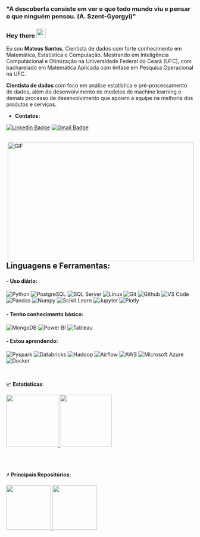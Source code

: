 ### "A descoberta consiste em ver o que todo mundo viu e pensar o que ninguém pensou. (A. Szent-Gyorgyi)"

### Hey there  <img src="https://media.giphy.com/media/hvRJCLFzcasrR4ia7z/giphy.gif" width="25px">





 Eu sou **Mateus Santos**,  Cientista de dados com forte conhecimento em Matemática, Estatística e Computação. Mestrando em Inteligência Computacional e Otimização na Universidade Federal do Ceará (UFC), com bacharelado em Matemática Aplicada com ênfase em Pesquisa Operacional na UFC.



**Cientista de dados** com foco em análise estatística e pré-processamento de dados, além do desenvolvimento de modelos de machine learning e demais processo de desenvolvimento que apoiem a equipe na melhoria dos produtos e serviços.

- **Contatos:**

[![Linkedin Badge](https://img.shields.io/badge/-LinkedIn-blue?style=flat-square&logo=Linkedin&logoColor=white&link=https://www.linkedin.com/in/mateus-pereira-dos-santos-07057b180///)](https://www.linkedin.com/in/mateus-pereira-dos-santos-07057b180/)
[![Gmail Badge](https://img.shields.io/badge/-Gmail-red?style=flat-square&logo=Gmail&logoColor=white&link=mateussantos@alu.ufc.br)](mateussantos@alu.ufc.br)
  
 <br>
<img align="right" alt="GIF" src="https://media1.giphy.com/media/qgQUggAC3Pfv687qPC/giphy.gif?cid=ecf05e4740rz9e6w31gdjhvo5qn5w61d9tldssao07kv0jod&rid=giphy.gif&ct=g" width="500" height="320"/>
<br>
<br>

 ## **Linguagens e Ferramentas:**

 #### - **Uso diário:**
 ![Python](https://img.shields.io/badge/-Python-black?style=flat-square&logo=Python)
 ![PostgreSQL](https://img.shields.io/badge/-PostgreSQL-black?style=flat-square&logo=PostgreSQL)
 ![SQL Server](https://img.shields.io/badge/SQL%20-Server-black)
 ![Linux](https://img.shields.io/badge/-Linux-black?style=flat-square&logo=Linux)
 ![Git](https://img.shields.io/badge/-Git-black?style=flat-square&logo=Git)
 ![Github](https://img.shields.io/badge/-Github-black?style=flat-square&logo=Github)
 ![VS Code](https://img.shields.io/badge/-VS%20Code-black?style=flat-square&logo=visual-studio-code)
 ![Pandas](https://img.shields.io/badge/-Pandas-black?style=flat-square&logo=Pandas)
 ![Numpy](https://img.shields.io/badge/-Numpy-black?style=flat-square&logo=Numpy)
 ![Scikit Learn](https://img.shields.io/badge/-Scikit%20Learn-black?style=flat-square&logo=scikit-learn)
 ![Jupyter](https://img.shields.io/badge/-Jupyter-black?style=flat-square&logo=Jupyter)
 ![Plotly](https://img.shields.io/badge/-Plotly-black?style=flat-square&logo=Plotly)


 
 #### - **Tenho conhecimento básico:**
 ![MongoDB](https://img.shields.io/badge/-MongoDB-black?style=plastic&logo=Mongodb)
 ![Power BI](https://img.shields.io/badge/-Power%20BI-black?style=plastic&logo=Power-BI)
 ![Tableau](https://img.shields.io/badge/-Tableau-black?style=plastic&logo=Tableau)
 
 #### - **Estou aprendendo:**
 ![Pyspark](https://img.shields.io/badge/-Pyspark-black?style=flat-square&logo=Apache-Spark)
 ![Databricks](https://img.shields.io/badge/-Databricks-black?style=flat-square&logo=Databricks)
 ![Hadoop](https://img.shields.io/badge/-Hadoop-black?style=flat-square&logo=Apache-Hadoop)
 ![Airflow](https://img.shields.io/badge/-Airflow-black?style=flat-square&logo=Apache-Airflow)
 ![AWS](https://img.shields.io/badge/-AWS-black?style=flat-square&logo=Amazon-AWS)
 ![Microsoft Azure](https://img.shields.io/badge/-Azure-black?style=flat-square&logo=Microsoft-Azure)
 ![Docker](https://img.shields.io/badge/-Docker-black?style=flat-square&logo=Docker)
 
 
 <br>

<b> :chart_with_upwards_trend: Estatísticas</b>:

<a href="https://github.com/MateusPSantos">
  <img height="140em" src="https://github-readme-stats.vercel.app/api?username=MateusPSantos&show_icons=true&theme=dark&include_commits=true"/>
</a>

<a href="https://github.com/MateusPSantos">
  <img height="140em" src="https://github-readme-stats.vercel.app/api/top-langs/?username=MateusPSantos&layout=compact&langs_count=8&theme=dark"/>
</a>


<br></br>

<b> ⚡ Principais Repositórios</b>:

<a href="https://github.com/MateusPSantos/DataScience">
  <img height="120em" src="https://github-readme-stats.vercel.app/api/pin/?username=MateusPSantos&repo=DataScience&theme=dark" />
</a>

<a href="https://github.com/MateusPSantos/Optimization">
  <img height="120em" src="https://github-readme-stats.vercel.app/api/pin/?username=MateusPSantos&repo=Optimization&theme=dark" />
</a>
